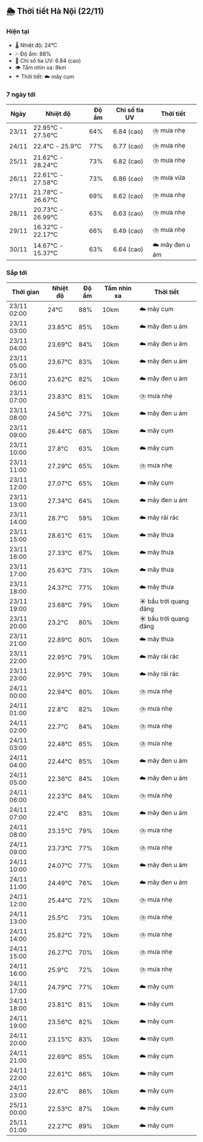 ## 🌦️ Thời tiết Hà Nội (22/11)

### Hiện tại

- 🌡️ Nhiệt độ: 24℃
- 💦 Độ ẩm: 88%
- 🌟 Chỉ số tia UV: 6.84 (cao)
- 👁️ Tầm nhìn xa: 8km
- ☂️ Thời tiết: ☁️ mây cụm

### 7 ngày tới

| Ngày | Nhiệt độ | Độ ẩm | Chỉ số tia UV | Thời tiết |
| --- | --- | --- | --- | --- |
| 23/11 | 22.95℃ - 27.56℃ | 64% | 6.84 (cao) | ⛈️ mưa nhẹ |
| 24/11 | 22.4℃ - 25.9℃ | 77% | 6.77 (cao) | ⛈️ mưa nhẹ |
| 25/11 | 21.62℃ - 28.24℃ | 73% | 6.82 (cao) | ⛈️ mưa nhẹ |
| 26/11 | 22.61℃ - 27.58℃ | 73% | 6.86 (cao) | ⛈️ mưa vừa |
| 27/11 | 21.78℃ - 26.67℃ | 69% | 6.62 (cao) | ⛈️ mưa nhẹ |
| 28/11 | 20.73℃ - 26.99℃ | 63% | 6.63 (cao) | ⛈️ mưa nhẹ |
| 29/11 | 16.32℃ - 22.17℃ | 66% | 6.49 (cao) | ⛈️ mưa nhẹ |
| 30/11 | 14.67℃ - 15.37℃ | 63% | 6.64 (cao) | ☁️ mây đen u ám |

### Sắp tới

| Thời gian | Nhiệt độ | Độ ẩm | Tầm nhìn xa | Thời tiết |
| --- | --- | --- | --- | --- |
| 23/11 02:00 | 24℃ | 88% | 10km | ☁️ mây cụm |
| 23/11 03:00 | 23.85℃ | 85% | 10km | ☁️ mây đen u ám |
| 23/11 04:00 | 23.69℃ | 84% | 10km | ☁️ mây đen u ám |
| 23/11 05:00 | 23.67℃ | 83% | 10km | ☁️ mây đen u ám |
| 23/11 06:00 | 23.62℃ | 82% | 10km | ☁️ mây đen u ám |
| 23/11 07:00 | 23.83℃ | 81% | 10km | ⛈️ mưa nhẹ |
| 23/11 08:00 | 24.56℃ | 77% | 10km | ☁️ mây đen u ám |
| 23/11 09:00 | 26.44℃ | 68% | 10km | ☁️ mây cụm |
| 23/11 10:00 | 27.8℃ | 63% | 10km | ☁️ mây cụm |
| 23/11 11:00 | 27.29℃ | 65% | 10km | ⛈️ mưa nhẹ |
| 23/11 12:00 | 27.07℃ | 65% | 10km | ☁️ mây cụm |
| 23/11 13:00 | 27.34℃ | 64% | 10km | ☁️ mây đen u ám |
| 23/11 14:00 | 28.7℃ | 59% | 10km | ☁️ mây rải rác |
| 23/11 15:00 | 28.61℃ | 61% | 10km | ☁️ mây thưa |
| 23/11 16:00 | 27.33℃ | 67% | 10km | ☁️ mây thưa |
| 23/11 17:00 | 25.63℃ | 73% | 10km | ☁️ mây thưa |
| 23/11 18:00 | 24.37℃ | 77% | 10km | ☁️ mây thưa |
| 23/11 19:00 | 23.68℃ | 79% | 10km | ☀️ bầu trời quang đãng |
| 23/11 20:00 | 23.2℃ | 80% | 10km | ☀️ bầu trời quang đãng |
| 23/11 21:00 | 22.89℃ | 80% | 10km | ☁️ mây thưa |
| 23/11 22:00 | 22.95℃ | 79% | 10km | ☁️ mây rải rác |
| 23/11 23:00 | 22.95℃ | 79% | 10km | ☁️ mây rải rác |
| 24/11 00:00 | 22.94℃ | 80% | 10km | ⛈️ mưa nhẹ |
| 24/11 01:00 | 22.8℃ | 82% | 10km | ⛈️ mưa nhẹ |
| 24/11 02:00 | 22.7℃ | 84% | 10km | ⛈️ mưa nhẹ |
| 24/11 03:00 | 22.48℃ | 85% | 10km | ⛈️ mưa nhẹ |
| 24/11 04:00 | 22.44℃ | 85% | 10km | ☁️ mây đen u ám |
| 24/11 05:00 | 22.36℃ | 84% | 10km | ☁️ mây đen u ám |
| 24/11 06:00 | 22.23℃ | 84% | 10km | ⛈️ mưa nhẹ |
| 24/11 07:00 | 22.4℃ | 83% | 10km | ☁️ mây đen u ám |
| 24/11 08:00 | 23.15℃ | 79% | 10km | ⛈️ mưa nhẹ |
| 24/11 09:00 | 23.73℃ | 77% | 10km | ⛈️ mưa nhẹ |
| 24/11 10:00 | 24.07℃ | 77% | 10km | ☁️ mây đen u ám |
| 24/11 11:00 | 24.49℃ | 76% | 10km | ☁️ mây đen u ám |
| 24/11 12:00 | 25.44℃ | 72% | 10km | ⛈️ mưa nhẹ |
| 24/11 13:00 | 25.5℃ | 73% | 10km | ⛈️ mưa nhẹ |
| 24/11 14:00 | 25.82℃ | 72% | 10km | ⛈️ mưa nhẹ |
| 24/11 15:00 | 26.27℃ | 70% | 10km | ⛈️ mưa nhẹ |
| 24/11 16:00 | 25.9℃ | 72% | 10km | ⛈️ mưa nhẹ |
| 24/11 17:00 | 24.79℃ | 77% | 10km | ☁️ mây cụm |
| 24/11 18:00 | 23.81℃ | 81% | 10km | ☁️ mây cụm |
| 24/11 19:00 | 23.56℃ | 82% | 10km | ☁️ mây cụm |
| 24/11 20:00 | 23.15℃ | 83% | 10km | ☁️ mây cụm |
| 24/11 21:00 | 22.69℃ | 85% | 10km | ☁️ mây cụm |
| 24/11 22:00 | 22.61℃ | 86% | 10km | ☁️ mây cụm |
| 24/11 23:00 | 22.6℃ | 86% | 10km | ☁️ mây cụm |
| 25/11 00:00 | 22.53℃ | 87% | 10km | ☁️ mây cụm |
| 25/11 01:00 | 22.27℃ | 89% | 10km | ☁️ mây cụm |
